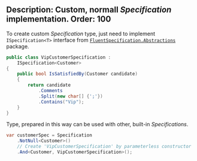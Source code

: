 Description: Custom, normall <i>Specification</i> implementation.
Order: 100
---

To create custom *Specification* type, just need to implement `ISpecification<T>` interface from [`FluentSpecification.Abstractions`](/FluentSpecification/api/FluentSpecification.Abstractions/) package.

```csharp
public class VipCustomerSpecification :
    ISpecification<Customer>
{
    public bool IsSatisfiedBy(Customer candidate)
    {
        return candidate
            .Comments
            .Split(new char[] {';'})
            .Contains("Vip");
    }
}
```

Type, prepared in this way can be used with other, built-in *Specifications*.

```csharp
var customerSpec = Specification
    .NotNull<Customer>()
    // Create 'VipCustomerSpecification' by parameterless constructor
    .And<Customer, VipCustomerSpecification>();
```